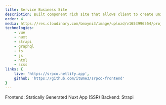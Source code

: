 ```yaml
---
title: Service Business Site
description: Built component rich site that allows client to create unique landing, collection, and single post pages without touching a line of code.
order: 4
media: https://res.cloudinary.com/bmoyni3/image/upload/v1653996554/projects/srp-icon_t3ntwh.png
technologies: 
    - vue
    - nuxt
    - strapi
    - graphql
    - ts
    - js
    - html
    - scss
links: {
    live: 'https://srpco.netlify.app',
    github: 'https://github.com/itBme3/srpco-frontend'
}
---
```


Frontend: Statically Generated Nuxt App (SSR)
Backend: Strapi
